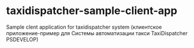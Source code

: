 # taxidispatcher-sample-client-app
Sample clent application for taxidispatcher system (клиентское приложение-пример для Системы автоматизации такси TaxiDispatcher PSDEVELOP)
